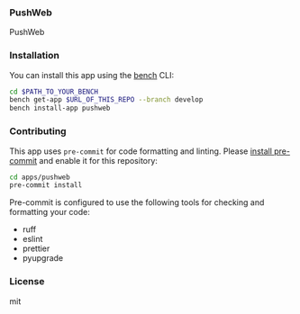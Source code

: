 ### PushWeb

PushWeb

### Installation

You can install this app using the [bench](https://github.com/frappe/bench) CLI:

```bash
cd $PATH_TO_YOUR_BENCH
bench get-app $URL_OF_THIS_REPO --branch develop
bench install-app pushweb
```

### Contributing

This app uses `pre-commit` for code formatting and linting. Please [install pre-commit](https://pre-commit.com/#installation) and enable it for this repository:

```bash
cd apps/pushweb
pre-commit install
```

Pre-commit is configured to use the following tools for checking and formatting your code:

- ruff
- eslint
- prettier
- pyupgrade

### License

mit
